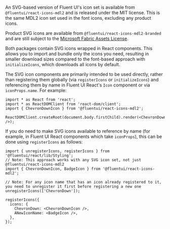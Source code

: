 An SVG-based version of Fluent UI's icon set is available from `@fluentui/react-icons-mdl2` and is released under the MIT license. This is the same MDL2 icon set used in the font icons, excluding any product icons.

Product SVG icons are available from `@fluentui/react-icons-mdl2-branded` and are still subject to the [Microsoft Fabric Assets License](https://aka.ms/fluentui-assets-license).

Both packages contain SVG icons wrapped in React components. This allows you to import and bundle only the icons you need, resulting in smaller download sizes compared to the font-based approach with `initializeIcons`, which downloads all icons by default.

The SVG icon components are primarily intended to be used directly, rather than registering them globally (via `registerIcons` or `initializeIcons`) and referencing them by name in Fluent UI React's `Icon` component or via `iconProps.name`. For example:

```tsx
import * as React from 'react';
import * as ReactDOMClient from 'react-dom/client';
import { ChevronDownIcon } from '@fluentui/react-icons-mdl2';

ReactDOMClient.createRoot(document.body.firstChild).render(<ChevronDownIcon />);
```

If you do need to make SVG icons available to reference by name (for example, in Fluent UI React components which take `iconProps`), this can be done using `registerIcons` as follows:

```tsx
import { unregisterIcons, registerIcons } from '@fluentui/react/lib/Styling';
// Note: This approach works with any SVG icon set, not just @fluentui/react-icons-mdl2
import { ChevronDownIcon, BadgeIcon } from '@fluentui/react-icons-mdl2';

// Note: For any icon name that has an icon already registered to it, you need to unregister it first before registering a new one
unregisterIcons(['ChevronDown']);

registerIcons({
  icons: {
    ChevronDown: <ChevronDownIcon />,
    ANewIconName: <BadgeIcon />,
  },
});
```
